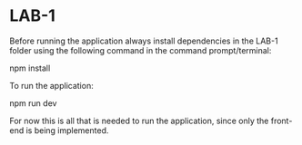 # LAB-1

Before running the application always install dependencies in the LAB-1 folder using the following command in the command prompt/terminal:

npm install

To run the application:

npm run dev

For now this is all that is needed to run the application, since only the front-end is being implemented.